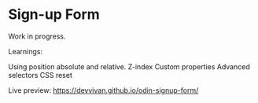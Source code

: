 # Sign-up Form

Work in progress.

Learnings: 

Using position absolute and relative.
Z-index
Custom properties
Advanced selectors
CSS reset

Live preview: https://devvivan.github.io/odin-signup-form/